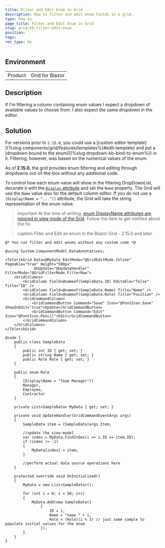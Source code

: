 ```yaml
---
title: Filter and Edit Enum in Grid
description: How to filter and edit enum fields in a grid.
type: how-to
page_title: Filter and Edit Enum in Grid
slug: grid-kb-filter-edit-enum
position: 
tags: 
res_type: kb
---
```


## Environment
<table>
	<tbody>
		<tr>
			<td>Product</td>
			<td>Grid for Blazor</td>
		</tr>
	</tbody>
</table>


## Description

If I'm filtering a column containing enum values I expect a dropdown of available values to choose from. I also expect the same dropdown in the editor.


## Solution

For versions prior to `2.15.0`, you could use a [custom editor template]({%slug components/grid/features/templates%}#edit-template) and put a [dropdown bound to the enum]({%slug dropdown-kb-bind-to-enum%}) in it. Filtering, however, was based on the numerical values of the enum.

As of **2.15.0**, the grid provides enum filtering and editing through dropdowns out-of-the-box without any additional code.

To control how each enum value will show in the filtering DropDownList, decorate it with the [`Display` attribute](https://learn.microsoft.com/en-us/dotnet/api/microsoft.openapi.attributes.displayattribute) and set the `Name` property. The Grid will use the `Name` value also for the default column editor. If you do not use a `[Display(Name = "...")]` attribute, the Grid will take the string representation of the enum value.

>important At the time of writing, [enum DisplayName attributes are ignored in view mode of the Grid](https://feedback.telerik.com/blazor/1521947-enum-displayname-attributes-are-ignored-in-view-mode-of-the-grid). Follow the item to get notified about the fix.

>caption Filter and Edit an enum in the Blazor Grid - 2.15.0 and later

````CSHTML
@* You can filter and edit enums without any custom code *@

@using System.ComponentModel.DataAnnotations;

<TelerikGrid Data=@MyData EditMode="@GridEditMode.Inline" Pageable="true" Height="500px"
             OnUpdate="@UpdateHandler" FilterMode="@GridFilterMode.FilterRow">
    <GridColumns>
        <GridColumn Field=@nameof(SampleData.ID) Editable="false" Title="ID" />
        <GridColumn Field=@nameof(SampleData.Name) Title="Name" />
        <GridColumn Field=@nameof(SampleData.Role) Title="Position" />
        <GridCommandColumn>
            <GridCommandButton Command="Save" Icon="@FontIcon.Save" ShowInEdit="true">Update</GridCommandButton>
            <GridCommandButton Command="Edit" Icon="@FontIcon.Pencil">Edit</GridCommandButton>
        </GridCommandColumn>
    </GridColumns>
</TelerikGrid>

@code {
    public class SampleData
    {
        public int ID { get; set; }
        public string Name { get; set; }
        public Role Role { get; set; }
    }

    public enum Role
    {
        [Display(Name = "Team Manager")]
        Manager,
        Employee,
        Contractor
    }

    private List<SampleData> MyData { get; set; }

    private void UpdateHandler(GridCommandEventArgs args)
    {
        SampleData item = (SampleData)args.Item;

        //update the view-model
        var index = MyData.FindIndex(i => i.ID == item.ID);
        if (index != -1)
        {
            MyData[index] = item;
        }

        //perform actual data source operations here
    }

    protected override void OnInitialized()
    {
        MyData = new List<SampleData>();

        for (int i = 0; i < 50; i++)
        {
            MyData.Add(new SampleData()
                {
                    ID = i,
                    Name = "name " + i,
                    Role = (Role)(i % 3) // just some sample to populate initial values for the enum
                });
        }
    }
}
````
